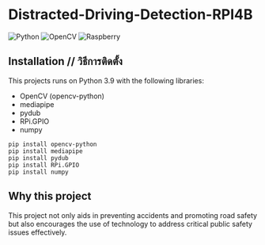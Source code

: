 # Distracted-Driving-Detection-RPI4B
![Python](https://img.shields.io/badge/python-3670A0?style=for-the-badge&logo=python&logoColor=ffdd54)  ![OpenCV](https://img.shields.io/badge/opencv-%23white.svg?style=for-the-badge&logo=opencv&logoColor=white) ![Raspberry]([[https://img.shields.io/badge/opencv-%23white.svg?style=for-the-badge&logo=opencv&logoColor=white](https://www.raspberrypi.com/documentation/computers/os.html)](https://www.raspberrypi.com/documentation/computers/os.html))

## Installation // วิธีการติดตั้ง
This projects runs on Python 3.9 with the following libraries:
- OpenCV (opencv-python)
- mediapipe
- pydub
- RPi.GPIO
- numpy

```
pip install opencv-python
pip install mediapipe
pip install pydub
pip install RPi.GPIO
pip install numpy

```

## Why this project 
This project not only aids in preventing accidents and promoting road safety but also encourages the use of technology to address critical public safety issues effectively.
